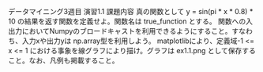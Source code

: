 データマイニング3週目
演習1.1
課題内容
真の関数として y = sin(pi * x * 0.8) * 10 の結果を返す関数を定義せよ。関数名は true_function とする。
関数への入出力においてNumpyのブロードキャストを利用できるようにすること。すなわち、入力xや出力yは np.array型を利用しよう。
matplotlibにより、定義域-1 <= x <= 1 における事象を線グラフにより描け。グラフは ex1.1.png として保存すること。なお、凡例も掲載すること。
